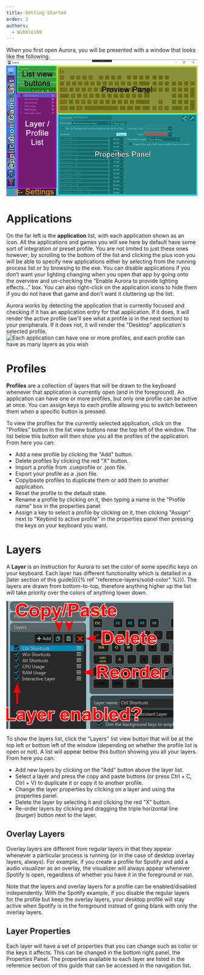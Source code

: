 ```yaml
---
title: Getting Started
order: 2
authors:
  - Wibble199
---
```


When you first open Aurora, you will be presented with a window that looks like the following.
![Annotated picture of the main Aurora UI](img/docs/overview.png)


# Applications
On the far left is the **application** list, with each application shown as an icon. All the applications and games you will see here by default have some sort of integration or preset profile. You are not limited to just these ones however; by scrolling to the bottom of the list and clicking the plus icon you will be able to specify new applications either by selecting from the running process list or by browsing to the exe. You can disable applications if you don’t want your lighting changing when you open that app by going onto the overview and un-checking the “Enable Aurora to provide lighting effects…” box. You can also right-click on the application icons to hide them if you do not have that game and don’t want it cluttering up the list.

Aurora works by detecting the application that is currently focused and checking if it has an application entry for that application. If it does, it will render the active profile (we'll see what a profile is in the next section) to your peripherals. If it does not, it will render the "Desktop" application's selected profile.
![Each application can have one or more profiles, and each profile can have as many layers as you wish](img/docs/application-relationship-diagram.png)


# Profiles
**Profiles** are a collection of layers that will be drawn to the keyboard whenever that application is currently open (and in the foreground). An application can have one or more profiles, but only one profile can be active at once. You can assign keys to each profile allowing you to switch between them when a specific button is pressed.

To view the profiles for the currently selected application, click on the "Profiles" button in the list view buttons near the top left of the window. The list below this button will then show you all the profiles of the application. From here you can:
- Add a new profile by clicking the "Add" button.
- Delete profiles by clicking the red "X" button.
- Import a profile from .cueprofile or .json file.
- Export your profile as a .json file.
- Copy/paste profiles to duplicate them or add them to another application.
- Reset the profile to the default state.
- Rename a profile by clicking on it, then typing a name in the "Profile name" box in the properties panel
- Assign a key to select a profile by clicking on it, then clicking "Assign" next to "Keybind to active profile" in the properties panel then pressing the keys on your keyboard you want.


# Layers
A **Layer** is an instruction for Aurora to set the color of some specific keys on your keyboard. Each layer has different functionality which is detailed in a [later section of this guide]({{% ref "reference-layers/solid-color" %}}). The layers are drawn from bottom-to-top, therefore anything higher up the list will take priority over the colors of anything lower down.

![Annoted picture of the Layer controls](img/docs/layer-overview.png)

To show the layers list, click the "Layers" list view button that will be at the top left or bottom left of the window (depending on whether the profile list is open or not). A list will appear below this button showing you all your layers. From here you can:
- Add new layers by clicking on the "Add" button above the layer list.
- Select a layer and press the copy and paste buttons (or press Ctrl + C, Ctrl + V) to duplicate it or copy it to another profile.
- Change the layer properties by clicking on a layer and using the properties panel.
- Delete the layer by selecting it and clicking the red "X" button.
- Re-order layers by clicking and dragging the triple horizontal line (burger) button next to the layer.

## Overlay Layers
Overlay layers are different from regular layers in that they appear whenever a particular process is running (or in the case of desktop overlay layers, always). For example, if you create a profile for Spotify and add a audio visualizer as an overlay, the visualizer will always appear whenever Spotify is open, regardless of whether you have it in the foreground or not.

Note that the layers and overlay layers for a profile can be enabled/disabled independently. With the Spotify example, if you disable the regular layers for the profile but keep the overlay layers, your desktop profile will stay active when Spotify is in the foreground instead of going blank with only the overlay layers.

## Layer Properties
Each layer will have a set of properties that you can change such as color or the keys it affects. This can be changed in the bottom right panel, the Properties Panel. The properties available to each layer are listed in the reference section of this guide that can be accessed in the navigation list.
